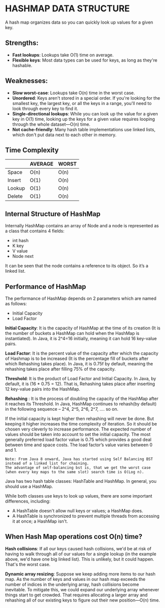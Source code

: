 # HASHMAP DATA STRUCTURE

A hash map organizes data so you can quickly look up values for a given key.

## Strengths:

- **Fast lookups**: Lookups take O(1) time on average.
- **Flexible keys**: Most data types can be used for keys, as long as they're hashable.

## Weaknesses:

- **Slow worst-case**: Lookups take O(n) time in the worst case.
- **Unordered**: Keys aren't stored in a special order. If you're looking for the smallest key, the largest key, or all
  the keys in a range, you'll need to look through every key to find it.
- **Single-directional lookups**: While you can look up the value for a given key in O(1) time, looking up the keys for
  a given value requires looping through the whole dataset—O(n) time.
- **Not cache-friendly**: Many hash table implementations use linked lists, which don't put data next to each other in
  memory.

## Time Complexity

|        | AVERAGE | WORST |
|--------|---------|-------|
| Space  | O(n)    | O(n)  |
| Insert | O(1)    | O(n)  |
| Lookup | O(1)    | O(n)  |
| Delete | O(1)    | O(n)  |

## Internal Structure of HashMap

Internally HashMap contains an array of Node and a node is represented as a class that contains 4 fields:

- int hash
- K key
- V value
- Node next

It can be seen that the node contains a reference to its object. So it’s a linked list.

## Performance of HashMap

The performance of HashMap depends on 2 parameters which are named as follows:

- Initial Capacity
- Load Factor

**Initial Capacity**: It is the capacity of HashMap at the time of its creation (It is the number of buckets a HashMap
can hold when the HashMap is instantiated). In Java, it is 2^4=16 initially, meaning it can hold 16 key-value pairs.

**Load Factor**: It is the percent value of the capacity after which the capacity of Hashmap is to be increased (It is
the percentage fill of buckets after which Rehashing takes place). In Java, it is 0.75f by default, meaning the
rehashing takes place after filling 75% of the capacity.

**Threshold**: It is the product of Load Factor and Initial Capacity. In Java, by default, it is (16 * 0.75 = 12). That
is, Rehashing takes place after inserting 12 key-value pairs into the HashMap.

**Rehashing** : It is the process of doubling the capacity of the HashMap after it reaches its Threshold. In Java,
HashMap continues to rehash(by default) in the following sequence – 2^4, 2^5, 2^6, 2^7, …. so on.

If the initial capacity is kept higher then rehashing will never be done. But keeping it higher increases the time
complexity of iteration. So it should be chosen very cleverly to increase performance. The expected number of values
should be taken into account to set the initial capacity. The most generally preferred load factor value is 0.75 which
provides a good deal between time and space costs. The load factor’s value varies between 0 and 1.

```
Note: From Java 8 onward, Java has started using Self Balancing BST instead of a linked list for chaining. 
The advantage of self-balancing bst is, that we get the worst case (when every key maps to the same slot) search time is O(Log n). 
```

Java has two hash table classes: HashTable and HashMap. In general, you should use a HashMap.

While both classes use keys to look up values, there are some important differences, including:

- A HashTable doesn't allow null keys or values; a HashMap does.
- A HashTable is synchronized to prevent multiple threads from accessing it at once; a HashMap isn't.

## When Hash Map operations cost O(n) time?

**Hash collisions**: If all our keys caused hash collisions, we'd be at risk of having to walk through all of our values
for a single lookup (in the example above, we'd have one big linked list). This is unlikely, but it could happen. That's
the worst case.

**Dynamic array resizing**: Suppose we keep adding more items to our hash map. As the number of keys and values in our
hash map exceeds the number of indices in the underlying array, hash collisions become inevitable. To mitigate this, we
could expand our underlying array whenever things start to get crowded. That requires allocating a larger array and
rehashing all of our existing keys to figure out their new position—O(n) time.

